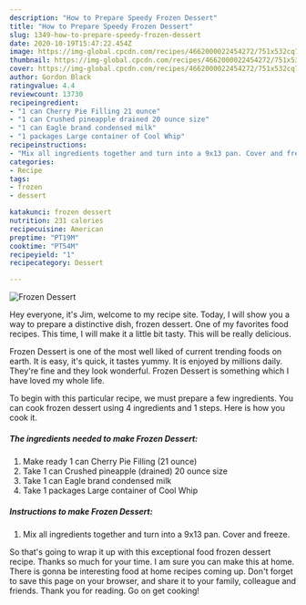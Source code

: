 ```yaml
---
description: "How to Prepare Speedy Frozen Dessert"
title: "How to Prepare Speedy Frozen Dessert"
slug: 1349-how-to-prepare-speedy-frozen-dessert
date: 2020-10-19T15:47:22.454Z
image: https://img-global.cpcdn.com/recipes/4662000022454272/751x532cq70/frozen-dessert-recipe-main-photo.jpg
thumbnail: https://img-global.cpcdn.com/recipes/4662000022454272/751x532cq70/frozen-dessert-recipe-main-photo.jpg
cover: https://img-global.cpcdn.com/recipes/4662000022454272/751x532cq70/frozen-dessert-recipe-main-photo.jpg
author: Gordon Black
ratingvalue: 4.4
reviewcount: 13730
recipeingredient:
- "1 can Cherry Pie Filling 21 ounce"
- "1 can Crushed pineapple drained 20 ounce size"
- "1 can Eagle brand condensed milk"
- "1 packages Large container of Cool Whip"
recipeinstructions:
- "Mix all ingredients together and turn into a 9x13 pan. Cover and freeze."
categories:
- Recipe
tags:
- frozen
- dessert

katakunci: frozen dessert 
nutrition: 231 calories
recipecuisine: American
preptime: "PT19M"
cooktime: "PT54M"
recipeyield: "1"
recipecategory: Dessert

---
```



![Frozen Dessert](https://img-global.cpcdn.com/recipes/4662000022454272/751x532cq70/frozen-dessert-recipe-main-photo.jpg)

Hey everyone, it's Jim, welcome to my recipe site. Today, I will show you a way to prepare a distinctive dish, frozen dessert. One of my favorites food recipes. This time, I will make it a little bit tasty. This will be really delicious.



Frozen Dessert is one of the most well liked of current trending foods on earth. It is easy, it's quick, it tastes yummy. It is enjoyed by millions daily. They're fine and they look wonderful. Frozen Dessert is something which I have loved my whole life.


To begin with this particular recipe, we must prepare a few ingredients. You can cook frozen dessert using 4 ingredients and 1 steps. Here is how you cook it.

<!--inarticleads1-->

##### The ingredients needed to make Frozen Dessert:

1. Make ready 1 can Cherry Pie Filling (21 ounce)
1. Take 1 can Crushed pineapple (drained) 20 ounce size
1. Take 1 can Eagle brand condensed milk
1. Take 1 packages Large container of Cool Whip




<!--inarticleads2-->

##### Instructions to make Frozen Dessert:

1. Mix all ingredients together and turn into a 9x13 pan. Cover and freeze.




So that's going to wrap it up with this exceptional food frozen dessert recipe. Thanks so much for your time. I am sure you can make this at home. There is gonna be interesting food at home recipes coming up. Don't forget to save this page on your browser, and share it to your family, colleague and friends. Thank you for reading. Go on get cooking!
